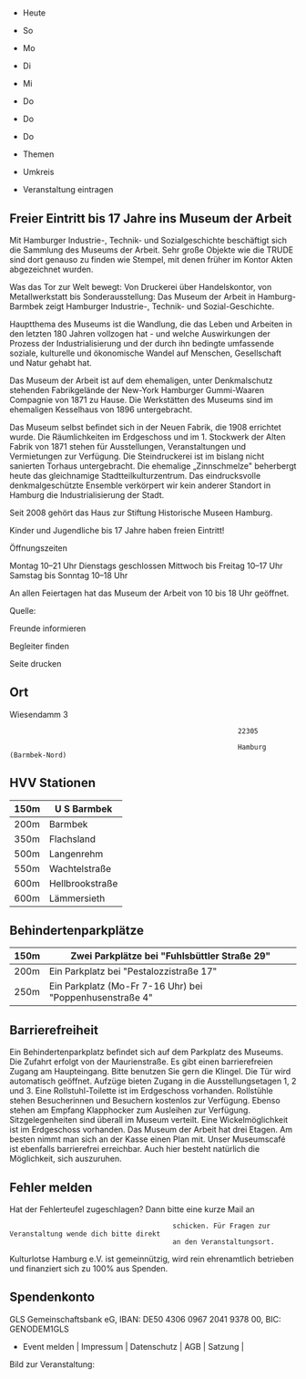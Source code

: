 # 

- Heute
- So
- Mo
- Di
- Mi
- Do
- Do
- Do

- Themen
- Umkreis

- Veranstaltung eintragen

## Freier Eintritt bis 17 Jahre ins Museum der Arbeit

<!-- image -->

Mit Hamburger Industrie-, Technik- und Sozialgeschichte beschäftigt sich die Sammlung des Museums der Arbeit. Sehr große Objekte wie die TRUDE sind dort genauso zu finden wie Stempel, mit denen früher im Kontor Akten abgezeichnet wurden.

Was das Tor zur Welt bewegt: Von Druckerei über Handelskontor, von Metallwerkstatt  bis Sonderausstellung: Das Museum der Arbeit in Hamburg-Barmbek zeigt Hamburger Industrie-, Technik- und Sozial-Geschichte.  

Hauptthema des Museums ist die Wandlung, die das Leben und Arbeiten in den letzten 180 Jahren vollzogen hat - und welche Auswirkungen der Prozess der Industrialisierung und der durch ihn bedingte umfassende soziale, kulturelle und ökonomische Wandel auf Menschen, Gesellschaft und Natur gehabt hat.

Das Museum der Arbeit ist auf dem ehemaligen, unter Denkmalschutz stehenden Fabrikgelände der New-York Hamburger Gummi-Waaren Compagnie von 1871 zu Hause.  Die Werkstätten des Museums sind im ehemaligen Kesselhaus von 1896 untergebracht.

Das Museum selbst befindet sich in der Neuen Fabrik, die 1908 errichtet wurde. Die Räumlichkeiten im Erdgeschoss und im 1. Stockwerk der Alten Fabrik von 1871 stehen für Ausstellungen, Veranstaltungen und Vermietungen zur Verfügung. Die Steindruckerei ist im bislang nicht sanierten Torhaus untergebracht. Die ehemalige „Zinnschmelze" beherbergt heute das gleichnamige Stadtteilkulturzentrum. Das eindrucksvolle denkmalgeschützte Ensemble verkörpert wir kein anderer Standort in Hamburg die Industrialisierung der Stadt.

Seit 2008 gehört das Haus zur Stiftung Historische Museen Hamburg.

Kinder und Jugendliche bis 17 Jahre haben freien Eintritt!

Öffnungszeiten

Montag 10–21 Uhr
Dienstags geschlossen
Mittwoch bis Freitag 10–17 Uhr
Samstag bis Sonntag 10–18 Uhr

An allen Feiertagen hat das Museum der Arbeit von 10 bis 18 Uhr geöffnet.

Quelle:

Freunde informieren

Begleiter finden

Seite drucken

## Ort

Wiesendamm 3

				                                            22305 

				                                            Hamburg (Barmbek-Nord)

## HVV Stationen

| 150m   | U S Barmbek     |
|--------|-----------------|
| 200m   | Barmbek         |
| 350m   | Flachsland      |
| 500m   | Langenrehm      |
| 550m   | Wachtelstraße   |
| 600m   | Hellbrookstraße |
| 600m   | Lämmersieth     |

## Behindertenparkplätze

| 150m   | Zwei Parkplätze bei "Fuhlsbüttler Straße  29"             |
|--------|-----------------------------------------------------------|
| 200m   | Ein Parkplatz bei "Pestalozzistraße  17"                  |
| 250m   | Ein Parkplatz (Mo-Fr 7-16 Uhr) bei "Poppenhusenstraße  4" |

## Barrierefreiheit

Ein Behindertenparkplatz befindet sich auf dem Parkplatz des Museums. Die Zufahrt erfolgt von der Maurienstraße.
Es gibt einen barrierefreien Zugang am Haupteingang. Bitte benutzen Sie gern die Klingel. Die Tür wird automatisch geöffnet.
Aufzüge bieten Zugang in die Ausstellungsetagen 1, 2 und 3.
Eine Rollstuhl-Toilette ist im Erdgeschoss vorhanden.
Rollstühle stehen Besucherinnen und Besuchern kostenlos zur Verfügung.
Ebenso stehen am Empfang Klapphocker zum Ausleihen zur Verfügung.
Sitzgelegenheiten sind überall im Museum verteilt.
Eine Wickelmöglichkeit ist im Erdgeschoss vorhanden.
Das Museum der Arbeit hat drei Etagen. Am besten nimmt man sich an der Kasse einen Plan mit.
Unser Museumscafé ist ebenfalls barrierefrei erreichbar. Auch hier besteht natürlich die Möglichkeit, sich auszuruhen.

## Fehler melden

Hat der Fehlerteufel zugeschlagen? Dann bitte eine kurze Mail an
											
											schicken. Für Fragen zur Veranstaltung wende dich bitte direkt
											an den Veranstaltungsort.

Kulturlotse Hamburg e.V. ist gemeinnützig, wird rein ehrenamtlich betrieben und finanziert sich zu 100% aus Spenden.

## Spendenkonto

GLS Gemeinschaftsbank eG, IBAN: DE50 4306 0967 2041 9378 00, BIC: GENODEM1GLS

- Event melden | Impressum | Datenschutz | AGB | Satzung |

Bild zur Veranstaltung:

<!-- image -->